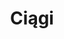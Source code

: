 ---
layout: podstawa_tags
tag: ciagi
title: Ciągi
permalink: /matura-podstawowa/ciagi/ # This is only required for pretty links.
# Thus, this page's link is /tags/jekyll/ rather than /tags/jekyll.html
---